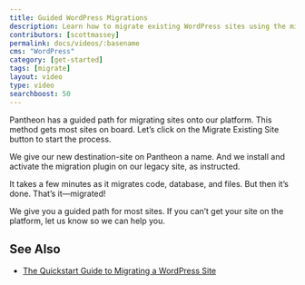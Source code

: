 ```yaml
---
title: Guided WordPress Migrations
description: Learn how to migrate existing WordPress sites using the migration plugin.
contributors: [scottmassey]
permalink: docs/videos/:basename
cms: "WordPress"
category: [get-started]
tags: [migrate]
layout: video
type: video
searchboost: 50
---
```


<Youtube src="ksg1XkH1da8" title="Migrate to Pantheon" />

Pantheon has a guided path for migrating sites onto our platform. This method gets most sites on board. Let’s click on the Migrate Existing Site button to start the process.

We give our new destination-site on Pantheon a name. And we install and activate the migration plugin on our legacy site, as instructed.

It takes a few minutes as it migrates code, database, and files. But then it’s done. That’s it—migrated!


We give you a guided path for most sites. If you can’t get your site on the platform, let us know so we can help you.

## See Also
* [The Quickstart Guide to Migrating a WordPress Site](https://pantheon.io/resources/quickstart-guide-migrating-wordpress-site)
